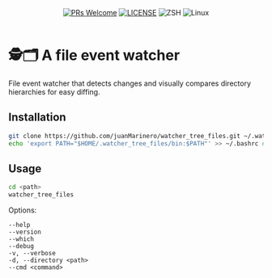 <div align="center">
  <a href="https://github.com/juanMarinero/watcher_tree_files/pulls"><img src="https://img.shields.io/badge/PRs-welcome-brightgreen.svg" alt="PRs Welcome"></a>
  <a href="https://github.com/juanMarinero/watcher_tree_files/blob/master/LICENSE"><img src="https://img.shields.io/github/license/juanMarinero/watcher_tree_files" alt="LICENSE"></a>
  <img src="https://img.shields.io/badge/Zsh-F15A24?logo=zsh&logoColor=fff" alt="ZSH">
  <img src="https://img.shields.io/badge/-Linux-grey?logo=linux" alt="Linux">
</div>
<br/>


# 🕵️🗂️ A file event watcher

File event watcher that detects changes and visually compares directory hierarchies for easy diffing.


## Installation

```sh
git clone https://github.com/juanMarinero/watcher_tree_files.git ~/.watcher_tree_files
echo 'export PATH="$HOME/.watcher_tree_files/bin:$PATH"' >> ~/.bashrc # or ~/.zshrc
```

## Usage

```sh
cd <path>
watcher_tree_files
```

Options:

```
--help
--version
--which
--debug
-v, --verbose
-d, --directory <path>
--cmd <command>
```
